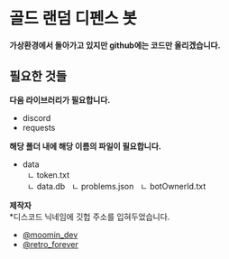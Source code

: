 # 골드 랜덤 디펜스 봇
**가상환경에서 돌아가고 있지만 github에는 코드만 올리겠습니다.**

## 필요한 것들
**다음 라이브러리가 필요합니다.**
- discord
- requests  
  
**해당 폴더 내에 해당 이름의 파일이 필요합니다.**  
- data  
&nbsp; ㄴ token.txt  
&nbsp; ㄴ data.db
&nbsp; ㄴ problems.json
&nbsp; ㄴ botOwnerId.txt

**제작자**  
\*디스코드 닉네임에 깃헙 주소를 입혀두었습니다.
- [@moomin_dev](https://github.com/mini2317)
- [@retro_forever](https://github.com/Migayeon)